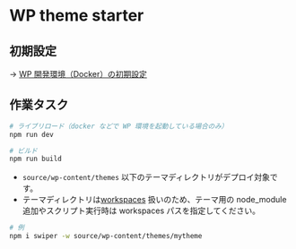 # WP theme starter

## 初期設定

-> [WP 開発環境（Docker）の初期設定](docker/README.md)

## 作業タスク

```sh
# ライブリロード（docker などで WP 環境を起動している場合のみ）
npm run dev

# ビルド
npm run build
```

- `source/wp-content/themes` 以下のテーマディレクトリがデプロイ対象です。
- テーマディレクトリは[workspaces](https://docs.npmjs.com/cli/v7/using-npm/workspaces) 扱いのため、テーマ用の node_module 追加やスクリプト実行時は workspaces パスを指定してください。

```sh
# 例
npm i swiper -w source/wp-content/themes/mytheme
```

